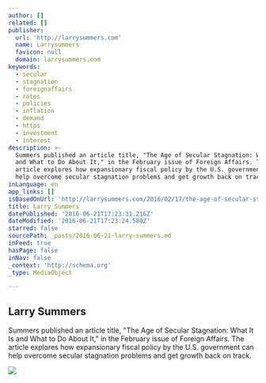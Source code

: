 ```yaml
---
author: []
related: []
publisher:
  url: 'http://larrysummers.com'
  name: Larrysummers
  favicon: null
  domain: larrysummers.com
keywords:
  - secular
  - stagnation
  - foreignaffairs
  - rates
  - policies
  - inflation
  - demand
  - https
  - investment
  - interest
description: >-
  Summers published an article title, "The Age of Secular Stagnation: What It Is
  and What to Do About It," in the February issue of Foreign Affairs. The
  article explores how expansionary fiscal policy by the U.S. government can
  help overcome secular stagnation problems and get growth back on track.
inLanguage: en
app_links: []
isBasedOnUrl: 'http://larrysummers.com/2016/02/17/the-age-of-secular-stagnation/'
title: Larry Summers
datePublished: '2016-06-21T17:23:31.216Z'
dateModified: '2016-06-21T17:23:24.580Z'
starred: false
sourcePath: _posts/2016-06-21-larry-summers.md
inFeed: true
hasPage: false
inNav: false
_context: 'http://schema.org'
_type: MediaObject

---
```

<article style=""><h1>Larry Summers</h1><p>Summers published an article title, "The Age of Secular Stagnation: What It Is and What to Do About It," in the February issue of Foreign Affairs. The article explores how expansionary fiscal policy by the U.S. government can help overcome secular stagnation problems and get growth back on track.</p><img src="http://larrysummers.com/wp-content/uploads/2012/09/summer.jpg" /></article>